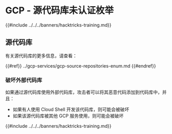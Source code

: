 # GCP - 源代码库未认证枚举

{{#include ../../../banners/hacktricks-training.md}}

## 源代码库

有关源代码库的更多信息，请查看：

{{#ref}}
../gcp-services/gcp-source-repositories-enum.md
{{#endref}}

### 破坏外部代码库

如果通过源代码库使用外部代码库，攻击者可以将其恶意代码添加到代码库中，并且：

- 如果有人使用 Cloud Shell 开发该代码库，则可能会被破坏
- 如果该源代码库被其他 GCP 服务使用，则可能会被破坏

{{#include ../../../banners/hacktricks-training.md}}
